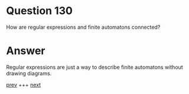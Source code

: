 
# Question 130


How are regular expressions and finite automatons connected?


# Answer



Regular expressions are just  a way to describe finite automatons without drawing diagrams.


[prev](129.md) +++ [next](131.md)
